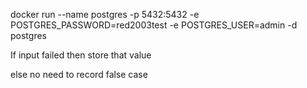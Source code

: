 

docker run --name postgres -p 5432:5432 -e POSTGRES_PASSWORD=red2003test -e POSTGRES_USER=admin -d postgres


If input failed then store that value 

else no need to record false case